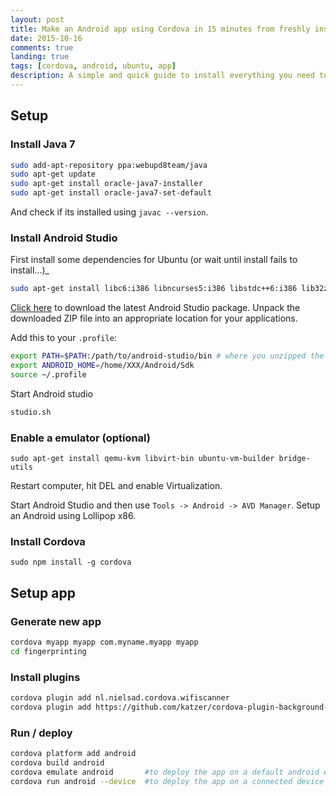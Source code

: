 ```yaml
---
layout: post
title: Make an Android app using Cordova in 15 minutes from freshly installed Ubuntu [Full Instructions]
date: 2015-10-16
comments: true
landing: true
tags: [cordova, android, ubuntu, app]
description: A simple and quick guide to install everything you need to get started making apps using cordova.
---
```


## Setup

### Install Java 7

```bash
sudo add-apt-repository ppa:webupd8team/java
sudo apt-get update
sudo apt-get install oracle-java7-installer
sudo apt-get install oracle-java7-set-default
```

And check if its installed using ```javac --version```.

### Install Android Studio

First install some dependencies for Ubuntu (or wait until install fails to install...)_

```bash
sudo apt-get install libc6:i386 libncurses5:i386 libstdc++6:i386 lib32z1
```

[Click here](http://developer.android.com/sdk/index.html#Other) to download the latest Android Studio package. Unpack the downloaded ZIP file into an appropriate location for your applications.

Add this to your ```.profile```:

```bash
export PATH=$PATH:/path/to/android-studio/bin # where you unzipped the package
export ANDROID_HOME=/home/XXX/Android/Sdk
source ~/.profile
```

Start Android studio

```bash
studio.sh
```

### Enable a emulator (optional)

```
sudo apt-get install qemu-kvm libvirt-bin ubuntu-vm-builder bridge-utils
```

Restart computer, hit DEL and enable Virtualization.

Start Android Studio and then use ```Tools -> Android -> AVD Manager```. Setup an Android using Lollipop x86.

### Install Cordova

```
sudo npm install -g cordova
```

## Setup app

### Generate new app

```bash
cordova myapp myapp com.myname.myapp myapp
cd fingerprinting
```

### Install plugins

```bash
cordova plugin add nl.nielsad.cordova.wifiscanner
cordova plugin add https://github.com/katzer/cordova-plugin-background-mode.git
```

### Run / deploy

```bash
cordova platform add android
cordova build android
cordova emulate android       #to deploy the app on a default android emulator
cordova run android --device  #to deploy the app on a connected device
```
